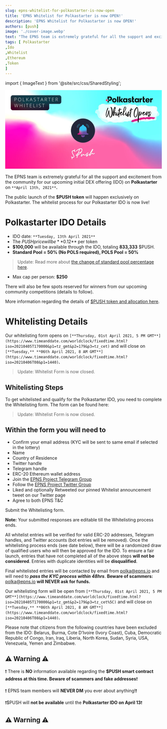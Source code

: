 ```yaml
---
slug: epns-whitelist-for-polkastarter-is-now-open
title: 'EPNS Whitelist for Polkastarter is now OPEN!'
description: 'EPNS Whitelist for Polkastarter is now OPEN!'
authors: [push]
image: './cover-image.webp'
text: "The EPNS team is extremely grateful for all the support and excitement from the community for our upcoming initial DEX offering (IDO) on Polkastarter on April 13th, 2021"
tags: [ Polkastarter
,İdo
,Whitelist
,Ethereum
,Token
]
---
```


import { ImageText } from '@site/src/css/SharedStyling';

![Cover Image of EPNS Whitelist for Polkastarter is now OPEN!](./cover-image.webp)

<!--truncate-->

The EPNS team is extremely grateful for all the support and excitement from the community for our upcoming initial DEX offering (IDO) on **Polkastarter** on `**April 13th, 2021**`**.**

The public launch of the **$PUSH token** will happen exclusively on Polkastarter. The whitelist process for our Polkastarter IDO is now live!

# **Polkastarter IDO Details**

- IDO date: `**Tuesday, 13th April 2021**`
- The $PUSH price will be **$0.12** per token
- **$100,000** will be available through the IDO, totaling **833,333** $PUSH.
- **Standard Pool = 50% (No POLS required), POLS Pool = 50%**

> Update: Read more about [the change of standard pool percentage here](https://twitter.com/epnsproject/status/1377986256563359752?s=20).

- Max cap per person: **$250**

There will also be few spots reserved for winners from our upcoming community competitions (details to follow).

More information regarding the details of [$PUSH token and allocation here](https://medium.com/ethereum-push-notification-service/announcing-the-epns-push-token-generation-event-4d1699e716f5).

# **Whitelisting Details**

Our whitelisting form opens on `[**Thursday, 01st April 2021, 5 PM GMT**](https://www.timeanddate.com/worldclock/fixedtime.html?iso=20210405T170000&p1=tz_gmt&p2=179&p3=tz_cet)` and will close on `[**Tuesday,** **06th April 2021, 8 AM GMT**](https://www.timeanddate.com/worldclock/fixedtime.html?iso=20210406T08&p1=1440)`**.**

> Update: Whitelist Form is now closed.

## Whitelisting Steps

To get whitelisted and qualify for the Polkastarter IDO, you need to complete the Whitelisting form. The form can be found here:

> Update: Whitelist Form is now closed.

## Within the form you will need to

- Confirm your email address (KYC will be sent to same email if selected in the lottery)
- Name
- Country of Residence
- Twitter handle
- Telegram handle
- ERC-20 Ethereum wallet address
- Join the [EPNS Project Telegram Group](https://t.me/epnsproject)
- Follow the [EPNS Project Twitter Group](https://twitter.com/epnsproject)
- Liked and optionally Retweeted our pinned Whitelist announcement tweet on our Twitter page
- Agree to both EPNS T&C

Submit the Whitelisting form.

**Note:** Your submitted responses are editable till the Whitelisting process ends.

All whitelist entries will be verified for valid ERC-20 addresses, Telegram handles, and Twitter accounts (bot entries will be removed). Once the whitelisting process ends (see date below), there will be a randomized draw of qualified users who will then be approved for the IDO. To ensure a fair launch, entries that have not completed all of the above steps **will not be considered**. Entries with duplicate identities will be **disqualified**.

Final whitelisted entries will be contacted by email from [polka@epns.io](mailto:polka@epns.io) and will need to **_pass the KYC process within 48hrs_**. **Beware of scammers:** [polka@epns.io](mailto:polka@epns.io) **will NEVER ask for funds.**

Our whitelisting form will be open from `[**Thursday, 01st April 2021, 5 PM GMT**](https://www.timeanddate.com/worldclock/fixedtime.html?iso=20210405T170000&p1=tz_gmt&p2=179&p3=tz_cet%5C)` and will close on `[**Tuesday,** **06th April 2021, 8 AM GMT**](https://www.timeanddate.com/worldclock/fixedtime.html?iso=20210406T08&p1=1440)`**.**

Please note that citizens from the following countries have been excluded from the IDO: Belarus, Burma, Cote D’Ivoire (Ivory Coast), Cuba, Democratic Republic of Congo, Iran, Iraq, Liberia, North Korea, Sudan, Syria, USA, Venezuela, Yemen and Zimbabwe.

## ⚠️ Warning ⚠️

❗️ There is **NO** information available regarding the **$PUSH smart contract address at this time. Beware of scammers and fake addresses**❗️

❗️ EPNS team members will **NEVER DM** you ever about anything!❗️

❗️$PUSH will **not be available** until the **Polkastarter IDO on April 13**❗️

## ⚠️ Warning ⚠️
